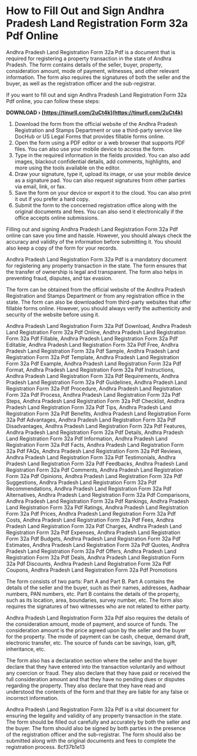 # How to Fill Out and Sign Andhra Pradesh Land Registration Form 32a Pdf Online
 
Andhra Pradesh Land Registration Form 32a Pdf is a document that is required for registering a property transaction in the state of Andhra Pradesh. The form contains details of the seller, buyer, property, consideration amount, mode of payment, witnesses, and other relevant information. The form also requires the signatures of both the seller and the buyer, as well as the registration officer and the sub-registrar.
 
If you want to fill out and sign Andhra Pradesh Land Registration Form 32a Pdf online, you can follow these steps:
 
**DOWNLOAD › [https://tinurll.com/2uCt4k](https://tinurll.com/2uCt4k)**


 
1. Download the form from the official website of the Andhra Pradesh Registration and Stamps Department or use a third-party service like DocHub or US Legal Forms that provides fillable forms online.
2. Open the form using a PDF editor or a web browser that supports PDF files. You can also use your mobile device to access the form.
3. Type in the required information in the fields provided. You can also add images, blackout confidential details, add comments, highlights, and more using the tools available on the editor.
4. Draw your signature, type it, upload its image, or use your mobile device as a signature pad. You can also request signatures from other parties via email, link, or fax.
5. Save the form on your device or export it to the cloud. You can also print it out if you prefer a hard copy.
6. Submit the form to the concerned registration office along with the original documents and fees. You can also send it electronically if the office accepts online submissions.

Filling out and signing Andhra Pradesh Land Registration Form 32a Pdf online can save you time and hassle. However, you should always check the accuracy and validity of the information before submitting it. You should also keep a copy of the form for your records.
  
Andhra Pradesh Land Registration Form 32a Pdf is a mandatory document for registering any property transaction in the state. The form ensures that the transfer of ownership is legal and transparent. The form also helps in preventing fraud, disputes, and tax evasion.
 
The form can be obtained from the official website of the Andhra Pradesh Registration and Stamps Department or from any registration office in the state. The form can also be downloaded from third-party websites that offer fillable forms online. However, you should always verify the authenticity and security of the website before using it.
 
Andhra Pradesh Land Registration Form 32a Pdf Download,  Andhra Pradesh Land Registration Form 32a Pdf Online,  Andhra Pradesh Land Registration Form 32a Pdf Fillable,  Andhra Pradesh Land Registration Form 32a Pdf Editable,  Andhra Pradesh Land Registration Form 32a Pdf Free,  Andhra Pradesh Land Registration Form 32a Pdf Sample,  Andhra Pradesh Land Registration Form 32a Pdf Template,  Andhra Pradesh Land Registration Form 32a Pdf Example,  Andhra Pradesh Land Registration Form 32a Pdf Format,  Andhra Pradesh Land Registration Form 32a Pdf Instructions,  Andhra Pradesh Land Registration Form 32a Pdf Requirements,  Andhra Pradesh Land Registration Form 32a Pdf Guidelines,  Andhra Pradesh Land Registration Form 32a Pdf Procedure,  Andhra Pradesh Land Registration Form 32a Pdf Process,  Andhra Pradesh Land Registration Form 32a Pdf Steps,  Andhra Pradesh Land Registration Form 32a Pdf Checklist,  Andhra Pradesh Land Registration Form 32a Pdf Tips,  Andhra Pradesh Land Registration Form 32a Pdf Benefits,  Andhra Pradesh Land Registration Form 32a Pdf Advantages,  Andhra Pradesh Land Registration Form 32a Pdf Disadvantages,  Andhra Pradesh Land Registration Form 32a Pdf Features,  Andhra Pradesh Land Registration Form 32a Pdf Details,  Andhra Pradesh Land Registration Form 32a Pdf Information,  Andhra Pradesh Land Registration Form 32a Pdf Facts,  Andhra Pradesh Land Registration Form 32a Pdf FAQs,  Andhra Pradesh Land Registration Form 32a Pdf Reviews,  Andhra Pradesh Land Registration Form 32a Pdf Testimonials,  Andhra Pradesh Land Registration Form 32a Pdf Feedbacks,  Andhra Pradesh Land Registration Form 32a Pdf Comments,  Andhra Pradesh Land Registration Form 32a Pdf Opinions,  Andhra Pradesh Land Registration Form 32a Pdf Suggestions,  Andhra Pradesh Land Registration Form 32a Pdf Recommendations,  Andhra Pradesh Land Registration Form 32a Pdf Alternatives,  Andhra Pradesh Land Registration Form 32a Pdf Comparisons,  Andhra Pradesh Land Registration Form 32a Pdf Rankings,  Andhra Pradesh Land Registration Form 32a Pdf Ratings,  Andhra Pradesh Land Registration Form 32a Pdf Prices,  Andhra Pradesh Land Registration Form 32a Pdf Costs,  Andhra Pradesh Land Registration Form 32a Pdf Fees,  Andhra Pradesh Land Registration Form 32a Pdf Charges,  Andhra Pradesh Land Registration Form 32a Pdf Expenses,  Andhra Pradesh Land Registration Form 32a Pdf Budgets,  Andhra Pradesh Land Registration Form 32a Pdf Estimates,  Andhra Pradesh Land Registration Form 32a Pdf Quotes,  Andhra Pradesh Land Registration Form 32a Pdf Offers,  Andhra Pradesh Land Registration Form 32a Pdf Deals,  Andhra Pradesh Land Registration Form 32a Pdf Discounts,  Andhra Pradesh Land Registration Form 32a Pdf Coupons,  Andhra Pradesh Land Registration Form 32a Pdf Promotions
 
The form consists of two parts: Part A and Part B. Part A contains the details of the seller and the buyer, such as their names, addresses, Aadhaar numbers, PAN numbers, etc. Part B contains the details of the property, such as its location, area, boundaries, survey number, etc. The form also requires the signatures of two witnesses who are not related to either party.
  
Andhra Pradesh Land Registration Form 32a Pdf also requires the details of the consideration amount, mode of payment, and source of funds. The consideration amount is the price agreed upon by the seller and the buyer for the property. The mode of payment can be cash, cheque, demand draft, electronic transfer, etc. The source of funds can be savings, loan, gift, inheritance, etc.
 
The form also has a declaration section where the seller and the buyer declare that they have entered into the transaction voluntarily and without any coercion or fraud. They also declare that they have paid or received the full consideration amount and that they have no pending dues or disputes regarding the property. They also declare that they have read and understood the contents of the form and that they are liable for any false or incorrect information.
 
Andhra Pradesh Land Registration Form 32a Pdf is a vital document for ensuring the legality and validity of any property transaction in the state. The form should be filled out carefully and accurately by both the seller and the buyer. The form should also be signed by both parties in the presence of the registration officer and the sub-registrar. The form should also be submitted along with the original documents and fees to complete the registration process.
 8cf37b1e13
 
